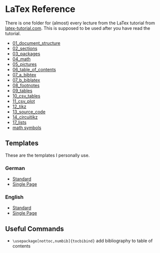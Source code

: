 # LaTex Reference

There is one folder for (almost) every lecture from the LaTex tutorial from [latex-tutorial.com](https://www.latex-tutorial.com/).
This is supposed to be used after you have read the tutorial.

-   [01_document_structure](01_document_structure/file.tex)
-   [02_sections](02_document_structure/file.tex)
-   [03_packages](03_packages/file.tex)
-   [04_math](04_math/file.tex)
-   [05_pictures](05_pictures/file.tex)
-   [06_table_of_contents](06_table_of_contents/file.tex)
-   [07_a_bibtex](07_bibtex/01_BibTex/file.tex)
-   [07_b_biblatex](07_bibtex/02_BibLaTex/file.tex)
-   [08_footnotes](08_footnotes/file.tex)
-   [09_tables](09_tables/file.tex)
-   [10_csv_tables](10_csv_tables/file.tex)
-   [11_csv_plot](11_csv_plot/file.tex)
-   [12_tikz](12_tikz/file.tex)
-   [13_source_code](13_source_code/file.tex)
-   [14_circuitikz](14_circuitikz/file.tex)
-   [17_lists](17_lists/file.tex)
-   [math symbols](https://www.caam.rice.edu/~heinken/latex/symbols.pdf)

## Templates

These are the templates I personally use.

### German

-   [Standard](templates/german/standard/standard.tex)
-   [Single Page](templates/german/single_page/single_page.tex)

### English

-   [Standard](templates/english/standard/standard.tex)
-   [Single Page](templates/english/single_page/single_page.tex)

## Useful Commands

-   `\usepackage[nottoc,numbib]{tocbibind}` add bibliography to table of contents

